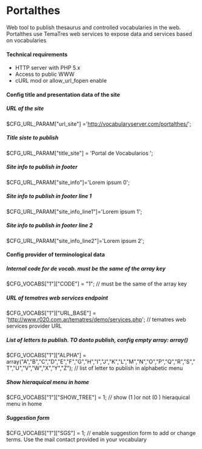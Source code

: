 # Portalthes
Web tool to publish thesaurus and controlled vocabularies in the web. Portalthes use TemaTres web services to expose data and services based on vocabularies


#### Technical requirements
- HTTP server with PHP 5.x
- Access to public WWW
- cURL mod or allow_url_fopen enable


#### Config title and presentation data of the site

##### URL of the site
$CFG_URL_PARAM["url_site"]      ='http://vocabularyserver.com/portalthes/';

##### Title siste to publish 
$CFG_URL_PARAM["title_site"]    = 'Portal de Vocabularios ';

##### Site info to publish in footer
$CFG_URL_PARAM["site_info"]='Lorem ipsum 0';

##### Site info to publish in footer line 1
$CFG_URL_PARAM["site_info_line1"]='Lorem ipsum 1';

##### Site info to publish in footer line 2
$CFG_URL_PARAM["site_info_line2"]='Lorem ipsum 2';


#### Config provider of terminological data

##### Internal code for de vocab. must be the same of the array key
$CFG_VOCABS["1"]["CODE"]       	= "1"; // must be the same of the array key

#####  URL of tematres web services endpoint
$CFG_VOCABS["1"]["URL_BASE"]   	= 'http://www.r020.com.ar/tematres/demo/services.php'; // tematres web services provider URL

##### List of letters to publish. TO donto publish, config empty array: array()
$CFG_VOCABS["1"]["ALPHA"]      	= array("A","B","C","D","E","F","G","H","I","J","K","L","M","N","O","P","Q","R","S","T","U","V","W","X","Y","Z"); // list of letter to publish in alphabetic menu

##### Show hieraquical menu in home
$CFG_VOCABS["1"]["SHOW_TREE"]  	= 1; // show (1 )or not (0 ) hieraquical menu in home

##### Suggestion form 
$CFG_VOCABS["1"]["SGS"]		 	= 1; // enable suggestion form to add or change terms. Use the mail contact provided in your vocabulary
